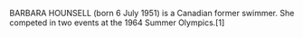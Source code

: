 BARBARA HOUNSELL (born 6 July 1951) is a Canadian former swimmer. She competed in two events at the 1964 Summer Olympics.[1]
